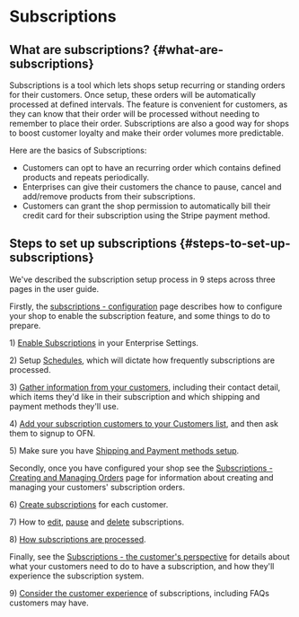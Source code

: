 # Subscriptions

## What are subscriptions? {#what-are-subscriptions}

Subscriptions is a tool which lets shops setup recurring or standing orders for their customers. Once setup, these orders will be automatically processed at defined intervals. The feature is convenient for customers, as they can know that their order will be processed without needing to remember to place their order. Subscriptions are also a good way for shops to boost customer loyalty and make their order volumes more predictable.

Here are the basics of Subscriptions:

* Customers can opt to have an recurring order which contains defined products and repeats periodically.
* Enterprises can give their customers the chance to pause, cancel and add/remove products from their subscriptions.
* Customers can grant the shop permission to automatically bill their credit card for their subscription using the Stripe payment method.

## Steps to set up subscriptions {#steps-to-set-up-subscriptions}

We've described the subscription setup process in 9 steps across three pages in the user guide.

Firstly, the [subscriptions - configuration](subscriptions-configuration.md) page describes how to configure your shop to enable the subscription feature, and some things to do to prepare.

1\) [Enable Subscriptions](subscriptions-configuration.md#1-enable-subscriptions) in your Enterprise Settings.

2\) Setup [Schedules](https://guide.openfoodnetwork.org/~/drafts/-LHR8WCQa2pR1PMBbqY6/primary/advanced-features/subscriptions/subscriptions-configuration#2-schedules), which will dictate how frequently subscriptions are processed.

3\) [Gather information from your customers](https://guide.openfoodnetwork.org/~/drafts/-LHR8WCQa2pR1PMBbqY6/primary/advanced-features/subscriptions/subscriptions-configuration#3-gather-information-from-your-customers), including their contact detail, which items they'd like in their subscription and which shipping and payment methods they'll use.

4\) [Add your subscription customers to your Customers list](https://guide.openfoodnetwork.org/~/drafts/-LHR8WCQa2pR1PMBbqY6/primary/advanced-features/subscriptions/subscriptions-configuration#4-add-your-subscribers-to-your-customer-list), and then ask them to signup to OFN.

5\) Make sure you have [Shipping and Payment methods setup](https://guide.openfoodnetwork.org/~/drafts/-LHR8WCQa2pR1PMBbqY6/primary/advanced-features/subscriptions/subscriptions-configuration#4-make-sure-you-have-shipping-and-payment-methods-setup).

Secondly, once you have configured your shop see the [Subscriptions - Creating and Managing Orders](https://github.com/ofn-user-guide/ofn-user-guide-master/tree/d5a1113e673b0e22198ca207b1db61339799868a/subscriptions/subscriptions-creating-and-managing-orders.md) page for information about creating and managing your customers' subscription orders.

6\) [Create subscriptions](https://guide.openfoodnetwork.org/~/drafts/-LHR8WCQa2pR1PMBbqY6/primary/advanced-features/subscriptions/subscriptions-creating-and-managing-orders#6-create-subscriptions) for each customer.

7\) How to [edit](https://guide.openfoodnetwork.org/~/drafts/-LHR8WCQa2pR1PMBbqY6/primary/advanced-features/subscriptions/subscriptions-creating-and-managing-orders#edit-the-base-subscription), [pause](https://guide.openfoodnetwork.org/~/drafts/-LHR8WCQa2pR1PMBbqY6/primary/advanced-features/subscriptions/subscriptions-creating-and-managing-orders#pause-a-subscription) and [delete](https://guide.openfoodnetwork.org/~/drafts/-LHR8WCQa2pR1PMBbqY6/primary/advanced-features/subscriptions/subscriptions-creating-and-managing-orders#delete-a-subscription) subscriptions.

8\) [How subscriptions are processed](https://guide.openfoodnetwork.org/~/drafts/-LHR8WCQa2pR1PMBbqY6/primary/advanced-features/subscriptions/subscriptions-creating-and-managing-orders#8-how-subscriptions-are-processed).

Finally, see the [Subscriptions - the customer's perspective](https://guide.openfoodnetwork.org/~/drafts/-LHR8WCQa2pR1PMBbqY6/primary/advanced-features/subscriptions/subscriptions-the-customers-perspective) for details about what your customers need to do to have a subscription, and how they'll experience the subscription system.

9\) [Consider the customer experience](subscriptions-the-customers-perspective.md) of subscriptions, including FAQs customers may have.

